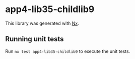 # app4-lib35-childlib9

This library was generated with [Nx](https://nx.dev).

## Running unit tests

Run `nx test app4-lib35-childlib9` to execute the unit tests.
